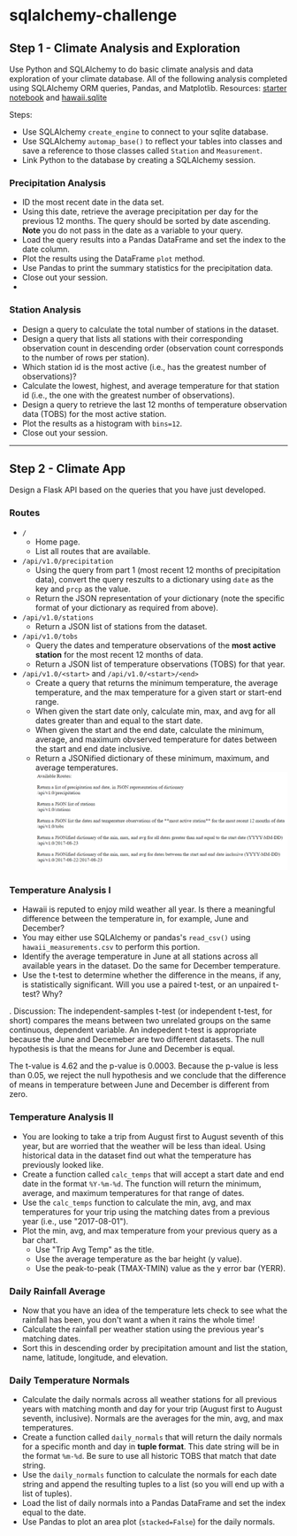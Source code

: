 # sqlalchemy-challenge
## Step 1 - Climate Analysis and Exploration
Use Python and SQLAlchemy to do basic climate analysis and data exploration of your climate database. All of the following analysis completed using SQLAlchemy ORM queries, Pandas, and Matplotlib.
Resources:  [starter notebook](climate_starter.ipynb) and [hawaii.sqlite](Resources/hawaii.sqlite) 

Steps:
* Use SQLAlchemy `create_engine` to connect to your sqlite database.
* Use SQLAlchemy `automap_base()` to reflect your tables into classes and save a reference to those classes called `Station` and `Measurement`.
* Link Python to the database by creating a SQLAlchemy session.

### Precipitation Analysis
* ID the most recent date in the data set.
* Using this date, retrieve the average precipitation per day for the previous 12 months. The query should be sorted by date ascending. **Note** you do not pass in the date as a variable to your query.
* Load the query results into a Pandas DataFrame and set the index to the date column.
* Plot the results using the DataFrame `plot` method. 
* Use Pandas to print the summary statistics for the precipitation data. 
* Close out your session.
*
### Station Analysis
* Design a query to calculate the total number of stations in the dataset.
* Design a query that lists all stations with their corresponding observation count in descending order (observation count corresponds to the number of rows per station).
* Which station id is the most active (i.e., has the greatest number of observations)?
* Calculate the lowest, highest, and average temperature for that station id (i.e., the one with the greatest number of observations).
* Design a query to retrieve the last 12 months of temperature observation data (TOBS) for the most active station.
* Plot the results as a histogram with `bins=12`.
* Close out your session.

- - -

## Step 2 - Climate App
Design a Flask API based on the queries that you have just developed.

### Routes
* `/`
  * Home page.
  * List all routes that are available.
* `/api/v1.0/precipitation`
  * Using the query from part 1 (most recent 12 months of precipitation data), convert the query reszults to a dictionary using `date` as the key and `prcp` as the value.
  * Return the JSON representation of your dictionary (note the specific format of your dictionary as required from above).
* `/api/v1.0/stations`
  * Return a JSON list of stations from the dataset.
* `/api/v1.0/tobs`
  * Query the dates and temperature observations of the **most active station** for the most recent 12 months of data.
  * Return a JSON list of temperature observations (TOBS) for that year.
* `/api/v1.0/<start>` and `/api/v1.0/<start>/<end>`
  * Create a query that returns the minimum temperature, the average temperature, and the max temperature for a given start or start-end range.
  * When given the start date only, calculate min, max, and avg for all dates greater than and equal to the start date.
  * When given the start and the end date, calculate the minimum, average, and maximum obvserved temperature for dates between the start and end date inclusive.
  * Return a JSONified dictionary of these minimum, maximum, and average temperatures.
![](https://github.com/adriana-icasiano/sqlalchemy-challenge/blob/24567c3ece4e710d977ad69ca2785905a26a6308/Images/home_route_AI.PNG)

### Temperature Analysis I

* Hawaii is reputed to enjoy mild weather all year. Is there a meaningful difference between the temperature in, for example, June and December?
* You may either use SQLAlchemy or pandas's `read_csv()` using `hawaii_measurements.csv` to perform this portion.
* Identify the average temperature in June at all stations across all available years in the dataset. Do the same for December temperature.
* Use the t-test to determine whether the difference in the means, if any, is statistically significant. Will you use a paired t-test, or an unpaired t-test? Why?

.
Discussion: The independent-samples t-test (or independent t-test, for short) compares the means between two unrelated groups on the same continuous, dependent variable. An indepedent t-test is appropriate because the June and Decemeber are two different datasets. The null hypothesis is that the means for June and December is equal. 

The t-value is 4.62 and the p-value is 0.0003. Because the p-value is less than 0.05, we reject the null hypothesis and we conclude that the difference of means in temperature between June and December is different from zero. 

### Temperature Analysis II

* You are looking to take a trip from August first to August seventh of this year, but are worried that the weather will be less than ideal. Using historical data in the dataset find out what the temperature has previously looked like.
* Create a function called `calc_temps` that will accept a start date and end date in the format `%Y-%m-%d`. The function will return the minimum, average, and maximum temperatures for that range of dates.
* Use the `calc_temps` function to calculate the min, avg, and max temperatures for your trip using the matching dates from a previous year (i.e., use "2017-08-01").
* Plot the min, avg, and max temperature from your previous query as a bar chart.
  * Use "Trip Avg Temp" as the title.
  * Use the average temperature as the bar height (y value).
  * Use the peak-to-peak (TMAX-TMIN) value as the y error bar (YERR).
  

### Daily Rainfall Average

* Now that you have an idea of the temperature lets check to see what the rainfall has been, you don't want a when it rains the whole time!
* Calculate the rainfall per weather station using the previous year's matching dates.
* Sort this in descending order by precipitation amount and list the station, name, latitude, longitude, and elevation.

### Daily Temperature Normals

* Calculate the daily normals across all weather stations for all previous years with matching month and day for your trip (August first to August seventh, inclusive). Normals are the averages for the min, avg, and max temperatures.
* Create a function called `daily_normals` that will return the daily normals for a specific month and day in **tuple format**. This date string will be in the format `%m-%d`. Be sure to use all historic TOBS that match that date string.
* Use the `daily_normals` function to calculate the normals for each date string and append the resulting tuples to a list (so you will end up with a list of tuples).
* Load the list of daily normals into a Pandas DataFrame and set the index equal to the date.
* Use Pandas to plot an area plot (`stacked=False`) for the daily normals.
